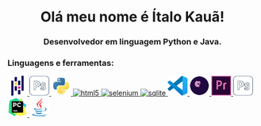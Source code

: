 <h1 align="center">Olá meu nome é Ítalo Kauã!</h1>
<h3 align="center">Desenvolvedor em linguagem Python e Java.</h3>

<!--
<h3 align="left">Meu Linkedin:</h3>
<p align="left">
<a href="https://www.linkedin.com/in/ítalo-kauã-n-diniz-b43450261" target="blank"><img align="center" src="https://raw.githubusercontent.com/rahuldkjain/github-profile-readme-generator/master/src/images/icons/Social/linked-in-alt.svg" alt="http://www.linkedin.com/in/%c3%adtalo-kau%c3%a3-n-diniz-b43450261" height="30" width="40" /></a>
</p>
-->

<h3 align="left">Linguagens e ferramentas:</h3>
<p align="left"> 
  <a href="https://pandas.pydata.org/" target="_blank" rel="noreferrer"> <img             src="https://raw.githubusercontent.com/devicons/devicon/2ae2a900d2f041da66e950e4d48052658d850630/icons/pandas/pandas-original.svg" alt="pandas" width="40" height="40"/> </a> 
  <a href="https://www.photoshop.com/en" target="_blank" rel="noreferrer"> <img src="https://raw.githubusercontent.com/devicons/devicon/master/icons/photoshop/photoshop-line.svg" alt="photoshop" width="40" height="40"/> </a>
  <a href="https://www.python.org" target="_blank" rel="noreferrer"> <img src="https://raw.githubusercontent.com/devicons/devicon/master/icons/python/python-original.svg" alt="python" width="40" height="40"/> </a>
  <a href="#" target="_blank" rel="noreferrer"> <img src="https://www.svgrepo.com/show/452228/html-5.svg" alt="html5" width="40" height="40"/> </a>
  <a href="https://www.selenium.dev" target="_blank" rel="noreferrer"> <img src="https://raw.githubusercontent.com/detain/svg-logos/780f25886640cef088af994181646db2f6b1a3f8/svg/selenium-logo.svg" alt="selenium" width="40" height="40"/> </a> 
  <a href="https://www.sqlite.org/" target="_blank" rel="noreferrer"> <img src="https://www.vectorlogo.zone/logos/sqlite/sqlite-icon.svg" alt="sqlite" width="40" height="40"/> </a> 
  <a href="https://code.visualstudio.com/" target="_blank" rel="noreferrer"> <img src="https://github.com/devicons/devicon/blob/master/icons/vscode/vscode-original.svg" alt="Italo-vscode" width="40" height="40"/> </a> 
  <a href="https://www.adobe.com/br/products/aftereffects.html" target="_blank" rel="noreferrer"> <img src="https://github.com/devicons/devicon/blob/master/icons/aftereffects/aftereffects-original.svg" alt="Italo-aftereffects" width="40" height="40"/> </a> 
  <a href="https://www.adobe.com/br/products/premiere.html" target="_blank" rel="noreferrer"> <img src="https://github.com/devicons/devicon/blob/master/icons/premierepro/premierepro-original.svg" alt="Italo-premierepro" width="40" height="40"/> </a> 
  <a href="https://www.adobe.com/br/products/photoshop.html" target="_blank" rel="noreferrer"> <img src="https://github.com/devicons/devicon/blob/master/icons/photoshop/photoshop-line.svg" alt="Italo-photoshop" width="40" height="40"/> </a> 
  <a href="https://www.jetbrains.com/pt-br/pycharm/" target="_blank" rel="noreferrer"> <img src="https://github.com/devicons/devicon/blob/master/icons/pycharm/pycharm-original.svg" alt="Italo-pycharm" width="40" height="40"/> </a>
  <a href="https://developer.oracle.com/languages/java.html" target="_blank" rel="noreferrer"> <img src="https://github.com/devicons/devicon/blob/master/icons/java/java-original.svg" alt="Italo-java" width="40" height="40"/> </a> 
</p>
